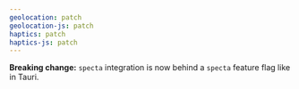 ```yaml
---
geolocation: patch
geolocation-js: patch
haptics: patch
haptics-js: patch
---
```


**Breaking change:** `specta` integration is now behind a `specta` feature flag like in Tauri.
